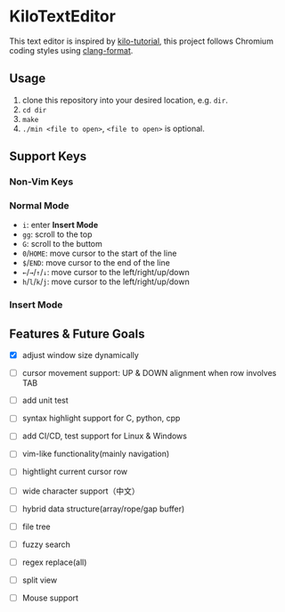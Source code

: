 # KiloTextEditor

This text editor is inspired by [kilo-tutorial](https://github.com/snaptoken/kilo-tutorial), this project follows Chromium coding styles using [clang-format](https://clang.llvm.org/docs/ClangFormatStyleOptions.html).

## Usage

1. clone this repository into your desired location, e.g. `dir`.
2. `cd dir`
3. `make`
4. `./min <file to open>`, `<file to open>` is optional.

## Support Keys

### Non-Vim Keys


### Normal Mode

- `i`: enter **Insert Mode**
- `gg`: scroll to the top
- `G`: scroll to the buttom
- `0`/`HOME`: move cursor to the start of the line
- `$`/`END`: move cursor to the end of the line
- `←`/`→`/`↑`/`↓`: move cursor to the left/right/up/down
- `h`/`l`/`k`/`j`: move cursor to the left/right/up/down


### Insert Mode

## Features & Future Goals

- [x] adjust window size dynamically
- [ ] cursor movement support: UP & DOWN alignment when row involves TAB
- [ ] add unit test
- [ ] syntax highlight support for C, python, cpp
- [ ] add CI/CD, test support for Linux & Windows
- [ ] vim-like functionality(mainly navigation)
- [ ] hightlight current cursor row
- [ ] wide character support（中文）
- [ ] hybrid data structure(array/rope/gap buffer)
- [ ] file tree
- [ ] fuzzy search
- [ ] regex replace(all)
- [ ] split view
- [ ] Mouse support

